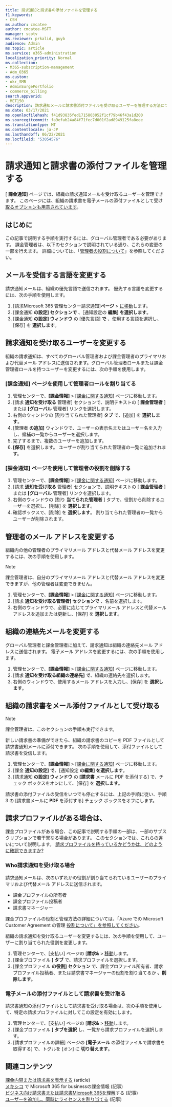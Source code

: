 ```yaml
---
title: 請求通知と請求書の添付ファイルを管理する
f1.keywords:
- CSH
ms.author: cmcatee
author: cmcatee-MSFT
manager: scotv
ms.reviewer: prkalid, guyb
audience: Admin
ms.topic: article
ms.service: o365-administration
localization_priority: Normal
ms.collection:
- M365-subscription-management
- Adm_O365
ms.custom:
- okr_SMB
- AdminSurgePortfolio
- commerce_billing
search.appverid:
- MET150
description: 請求通知メールと請求書添付ファイルを受け取るユーザーを管理する方法について学習します。
ms.date: 03/17/2021
ms.openlocfilehash: f41d93835fed1715803052f1cf79b46f43a1d200
ms.sourcegitcommit: fa9efab24a84f71fec7d001f2ad8949125fa8eee
ms.translationtype: MT
ms.contentlocale: ja-JP
ms.lasthandoff: 06/22/2021
ms.locfileid: "53054576"
---
```

# <a name="manage-billing-notifications-and-invoice-attachments"></a>請求通知と請求書の添付ファイルを管理する

[ **課金通知]** ページでは、組織の請求通知メールを受け取るユーザーを管理できます。 このページには、組織の請求書を電子メールの添付ファイルとして受け [取るオプションも用意されています](#receive-your-organizations-invoices-as-email-attachments)。

## <a name="before-you-begin"></a>はじめに

この記事で説明する手順を実行するには、グローバル管理者である必要があります。 課金管理者は、以下のセクションで説明されている通り、これらの変更の一部を行えます。 詳細については、「[管理者の役割について](../../admin/add-users/about-admin-roles.md)」を参照してください。

## <a name="change-the-language-you-receive-email-in"></a>メールを受信する言語を変更する

請求通知メールは、組織の優先言語で送信されます。 優先する言語を変更するには、次の手順を使用します。

1. [請求Microsoft 365 管理センター請求通知]**ページ**  >  <a href="https://go.microsoft.com/fwlink/p/?linkid=853212" target="_blank">に移動</a>します。
2. [課金通知 **の設定] セクションで** 、[通知設定の **編集] を選択します**。
3. [課金通知 **の設定] ウィンドウ** の [優先言語] **で** 、使用する言語を選択し、[保存] を **選択します**。

## <a name="change-who-receives-billing-notifications"></a>請求通知を受け取るユーザーを変更する

組織の請求通知は、すべてのグローバル管理者および課金管理者のプライマリおよび代替メール アドレスに送信されます。グローバル管理者ロールまたは課金管理者ロールを持つユーザーを変更するには、次の手順を使用します。

### <a name="assign-admin-roles-by-using-the-billing-notifications-page"></a>[課金通知] ページを使用して管理者ロールを割り当てる

1. 管理センターで、**[課金情報]** > <a href="https://go.microsoft.com/fwlink/p/?linkid=853212" target="_blank">[課金に関する通知]</a> ページに移動します。
2. [請求 **通知を受け取る** 管理者] セクションで、説明テキストの [ **課金管理者** ] または **[グローバル** 管理者] リンクを選択します。
3. 右側のウィンドウの [割り当てられた管理者] **タブ** で、[追加] を **選択します**。
4. [管理者 **の追加]** ウィンドウで、ユーザーの表示名またはユーザー名を入力し、候補の一覧からユーザーを選択します。
5. 完了するまで、複数のユーザーを追加します。
6. **[保存]** を選択します。 ユーザーが割り当てられた管理者の一覧に追加されます。

### <a name="remove-admin-roles-by-using-the-billing-notifications-page"></a>[課金通知] ページを使用して管理者の役割を削除する

1. 管理センターで、**[課金情報]** > <a href="https://go.microsoft.com/fwlink/p/?linkid=853212" target="_blank">[課金に関する通知]</a> ページに移動します。
2. [請求 **通知を受け取る** 管理者] セクションで、説明テキストの [ **課金管理者** ] または **[グローバル** 管理者] リンクを選択します。
3. 右側のウィンドウの [割り **当てられた管理者** ] タブで、役割から削除するユーザーを選択し、[削除] を **選択します**。
4. 確認ボックスで、[削除] を **選択します**。 割り当てられた管理者の一覧からユーザーが削除されます。

## <a name="change-the-email-addresses-for-admins"></a>管理者のメール アドレスを変更する

組織内の他の管理者のプライマリメール アドレスと代替メール アドレスを変更するには、次の手順を使用します。

> [!NOTE]
> 課金管理者は、自分のプライマリメール アドレスと代替メール アドレスを変更できますが、他の管理者は変更できません。

1. 管理センターで、**[課金情報]** > <a href="https://go.microsoft.com/fwlink/p/?linkid=853212" target="_blank">[課金に関する通知]</a> ページに移動します。
2. [請求 **通知を受け取る管理者] セクションで** 、名前を選択します。
3. 右側のウィンドウで、必要に応じてプライマリメール アドレスと代替メール アドレスを追加または更新し、[保存] を **選択します**。

## <a name="change-your-organizations-contact-email"></a>組織の連絡先メールを変更する

グローバル管理者と課金管理者に加えて、請求通知は組織の連絡先メール アドレスに送信されます。 電子メール アドレスを変更するには、次の手順を使用します。

1. 管理センターで、**[課金情報]** > <a href="https://go.microsoft.com/fwlink/p/?linkid=853212" target="_blank">[課金に関する通知]</a> ページに移動します。
2. [請求 **通知を受け取る組織の連絡先] で**、組織の連絡先を選択します。
3. 右側のウィンドウで、使用するメール アドレスを入力し、[保存] を **選択します**。

## <a name="receive-your-organizations-invoices-as-email-attachments"></a>組織の請求書をメール添付ファイルとして受け取る

> [!NOTE]
> 課金管理者は、このセクションの手順も実行できます。

新しい請求書の準備ができたら、組織の請求書のコピーを PDF ファイルとして請求書通知メールに添付できます。 次の手順を使用して、添付ファイルとして請求書を受信します。

1. 管理センターで、**[課金情報]** > <a href="https://go.microsoft.com/fwlink/p/?linkid=853212" target="_blank">[課金に関する通知]</a> ページに移動します。
2. [課金 **通知の設定] で**、[通知設定 **の編集] を選択します**。
3. [請求通知 **の設定] ウィンドウ** の **[請求書** メールに PDF を添付する] で、チェック ボックスをオンにして、[保存] を **選択します**。

請求書の添付ファイルの受信をいつでも停止するには、上記の手順に従い、手順 3 の [請求書メールに **PDF** を添付する] チェック ボックスをオフにします。

## <a name="what-if-i-have-a-billing-profile"></a>請求プロファイルがある場合は、

課金プロファイルがある場合、この記事で説明する手順の一部は、一部のサブスクリプションで若干異なる場合があります。 このセクションでは、これらの違いについて説明します。 [請求プロファイルを持っているかどうかは、どのように確認できますか?](manage-billing-profiles.md)

### <a name="who-receives-billing-notifications"></a>Who請求通知を受け取る場合

請求通知メールは、次のいずれかの役割が割り当てられているユーザーのプライマリおよび代替メール アドレスに送信されます。

- 課金プロファイルの所有者
- 課金プロファイル投稿者
- 請求書マネージャー

課金プロファイルの役割と管理方法の詳細については、「Azure での Microsoft Customer Agreement の管理 [役割について」を参照してください](/azure/cost-management-billing/manage/understand-mca-roles)。

組織の請求通知を受け取るユーザーを変更するには、次の手順を使用して、ユーザーに割り当てられた役割を変更します。

1. 管理センターで、[支払い] ページの [**請求&**  >  <a href="https://go.microsoft.com/fwlink/p/?linkid=2102895" target="_blank">移動</a>します。
2. [課金プロファイル **] タブ** で、請求プロファイルを選択します。
3. [課金プロファイル **の役割] セクション** で、課金プロファイル所有者、請求プロファイル投稿者、または請求書マネージャーの役割を割り当てるか **、削除します**。

### <a name="receive-invoices-as-email-attachments"></a>電子メールの添付ファイルとして請求書を受け取る

請求書通知の添付ファイルとして請求書を受け取る場合は、次の手順を使用して、特定の請求プロファイルに対してこの設定を有効にします。

1. 管理センターで、[支払い] ページの [**請求&**  >  <a href="https://go.microsoft.com/fwlink/p/?linkid=2102895" target="_blank">移動</a>します。
2. [課金プロファイル **] タブを選択** し、一覧から請求プロファイルを選択します。
3. [請求プロファイルの詳細] ページの **[電子メール** の添付ファイルで請求書を取得する] で、トグルを [オン] に **切り替えます**。

## <a name="related-content"></a>関連コンテンツ

[課金内容または請求書を表示する](view-your-bill-or-invoice.md) (article)\
[メキシコ](/microsoft-365/commerce/billing-and-payments/mexico-billing-info) で Microsoft 365 for businessの課金情報 (記事) \
[ビジネス向け請求書または請求書Microsoft 365を理解](understand-your-invoice2.md)する (記事)\
[ユーザーを追加し、同時にライセンスを割り当てる](../../admin/add-users/add-users.md) (記事)
